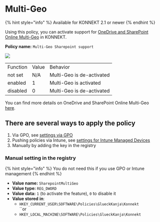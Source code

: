 # Multi-Geo

{% hint style="info" %}
Available for KONNEKT 2.1 or newer
{% endhint %}

Using this policy, you can activate support for [OneDrive and SharePoint Online Multi-Geo](https://learn.microsoft.com/en-us/microsoft-365/enterprise/multi-geo-capabilities-in-onedrive-and-sharepoint-online-in-microsoft-365?view=o365-worldwide) in KONNEKT.

**Policy name:** `Multi-Geo Sharepoint support`

![](<../../.gitbook/assets/2022-05-18 16\_42\_33MultiGeo.png>)

|          |       |                            |
| -------- | ----- | -------------------------- |
| Function | Value | Behavior                   |
| not set  | N/A   | Multi-Geo is de-activated  |
| enabled  | 1     | Multi-Geo is  activated    |
| disabled | 0     | Multi-Geo is  de-activated |

You can find more details on OneDrive and SharePoint Online Multi-Geo [here](https://docs.microsoft.com/en-us/microsoft-365/enterprise/multi-geo-capabilities-in-onedrive-and-sharepoint-online-in-microsoft-365?view=o365-worldwide).

## **There are several ways to apply the policy**

1. Via GPO, see [settings via GPO](../management-options/settings-via-gpo.md)
2. Pushing policies via Intune, see [settings for Intune Managed Devices](../management-options/setting-for-intune-managed-devices-1/)
3. Manually by adding the key in the registry

### Manual setting in the registry

{% hint style="info" %}
You do not need this if you use GPO or Intune management
{% endhint %}

* **Value name:** `SharepointMultiGeo`
* **Value type:** `REG_DWORD`
* **Value data:** `1` (to activate the feature), `0` to disable it
* **Value stored** **in**:
  * `HKEY_CURRENT_USER\SOFTWARE\Policies\GlueckKanja\Konnekt`\
    ``or
  * `HKEY_LOCAL_MACHINE\SOFTWARE\Policies\GlueckKanja\Konnekt`
